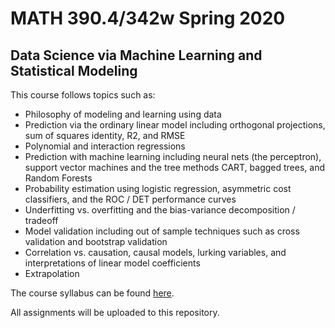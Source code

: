 # MATH 390.4/342w Spring 2020
## Data Science via Machine Learning and Statistical Modeling

This course follows topics such as:
*  Philosophy of modeling and learning using data
*  Prediction via the ordinary linear model including orthogonal projections, sum of squares identity, R2, and RMSE
*  Polynomial and interaction regressions 
*  Prediction with machine learning including neural nets (the perceptron), support vector machines and the tree methods CART, bagged trees, and Random Forests
*  Probability estimation using logistic regression, asymmetric cost classifiers, and the ROC / DET performance curves
*  Underfitting vs. overfitting and the bias-variance decomposition / tradeoff
*  Model validation including out of sample techniques such as cross validation and bootstrap validation
*  Correlation vs. causation, causal models, lurking variables, and interpretations of linear model coefficients
*  Extrapolation

The course syllabus can be found [here](https://github.com/kapelner/QC_Math_390.4_Spring_2020/blob/master/syllabus/syllabus.pdf).

All assignments will be uploaded to this repository.
